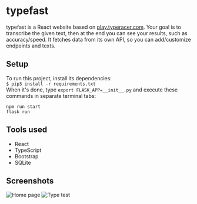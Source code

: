# typefast

typefast is a React website based on [play.typeracer.com](https://play.typeracer.com/). Your goal is to transcribe the given text, then at the end you can see your results, such as accuracy/speed. It fetches data from its own API, so you can add/customize endpoints and texts.

## Setup

To run this project, install its dependencies:  
`$ pip3 install -r requirements.txt`  
When it's done, type `export FLASK_APP=__init__.py`  and execute these commands in separate terminal tabs:

```properties
npm run start
flask run  
```

## Tools used

- React
- TypeScript
- Bootstrap
- SQLite

## Screenshots

![Home page](https://imgur.com/Mm6P7rw.png "Home page")
![Type test](https://imgur.com/nW509gt.png "Type test")
